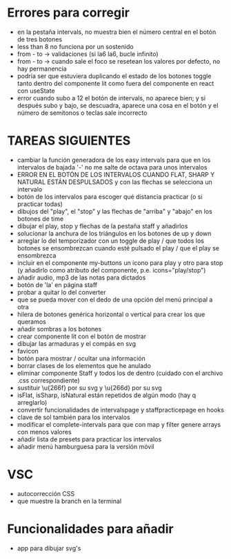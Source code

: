 # Errores para corregir

- en la pestaña intervals, no muestra bien el número central en el botón de tres botones
- less than 8 no funciona por un sostenido
- from - to -> validaciones (si la6 la6, bucle infinito)
- from - to -> cuando sale el foco se resetean los valores por defecto, no hay permanencia
- podría ser que estuviera duplicando el estado de los botones toggle tanto dentro del componente lit como fuera del componente 
  en react con useState
- error cuando subo a 12 el botón de intervals, no aparece bien; y si después subo y bajo, se descuadra, aparece una cosa en el botón y 
  el número de semitonos o teclas sale incorrecto


# TAREAS SIGUIENTES
- cambiar la función generadora de los easy intervals para que en los intervalos de bajada '-' no me salte de octava para unos intervalos
- ERROR EN EL BOTÓN DE LOS INTERVALOS CUANDO FLAT, SHARP Y NATURAL ESTÁN DESPULSADOS y con las flechas se selecciona un intervalo
- botón de los intervalos para escoger qué distancia practicar (o si practicar todas)
- dibujos del "play", el "stop" y las flechas de "arriba" y "abajo" en los botones de time
- dibujar el play, stop y flechas de la pestaña staff y añadirlos
- solucionar la anchura de los triángulos en los botones de up y down
- arreglar lo del temporizador con un toggle de play / que todos los botones se ensombrezcan cuando esté pulsado el play / que el play se ensombrezca
- incluir en el componente my-buttons un icono para play y otro para stop (y añadirlo como atributo del componente, p.e. icons="play/stop")
- añadir audio, mp3 de las notas para dictados
- botón de 'la' en página staff
- probar a quitar lo del converter
- que se pueda mover con el dedo de una opción del menú principal a otra
- hilera de botones genérica horizontal o vertical para crear los que queramos
- añadir sombras a los botones
- crear componente lit con el botón de mostrar
- dibujar las armaduras y el compás en svg
- favicon
- botón para mostrar / ocultar una información
- borrar clases de los elementos que he anulado
- eliminar componente Staff y todos los de dentro (cuidado con el archivo .css correspondiente)
- sustituir \u{266f} por su svg y \u{266d} por su svg
- isFlat, isSharp, isNatural están repetidos de algún modo (hay q arreglarlo)
- convertir funcionalidades de intervalspage y staffpracticepage en hooks
- clave de sol también para los intervalos
- modificar el complete-intervals para que con map y filter genere arrays con menos valores
- añadir lista de presets para practicar los intervalos
- añadir menú hamburguesa para la versión móvil


# VSC
- autocorrección CSS
- que muestre la branch en la terminal
 

# Funcionalidades para añadir
- app para dibujar svg's